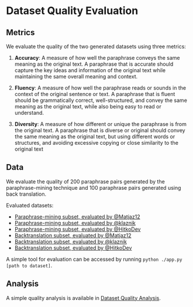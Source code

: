 # Dataset Quality Evaluation

## Metrics

We evaluate the quality of the two generated datasets using three metrics:

1.  **Accuracy**: A measure of how well the paraphrase conveys the same meaning as the original text. A paraphrase that is accurate should capture the key ideas and information of the original text while maintaining the same overall meaning and context.

2.  **Fluency**: A measure of how well the paraphrase reads or sounds in the context of the original sentence or text. A paraphrase that is fluent should be grammatically correct, well-structured, and convey the same meaning as the original text, while also being easy to read or understand.

3.  **Diversity**: A measure of how different or unique the paraphrase is from the original text. A paraphrase that is diverse or original should convey the same meaning as the original text, but using different words or structures, and avoiding excessive copying or close similarity to the original text

## Data

We evaluate the quality of 200 paraphrase pairs generated by the paraphrase-mining technique and 100 paraphrase pairs generated using back translation.

Evaluated datasets:

-   [Paraphrase-mining subset, evaluated by @Matjaz12](./data_subsets/paraphrase_mining_subset0.csv)
-   [Paraphrase-mining subset, evaluated by @klaznik](./data_subsets/paraphrase_mining_subset1.csv)
-   [Paraphrase-mining subset, evaluated by @HitkoDev](./data_subsets/paraphrase_mining_subset2.csv)
-   [Backtranslation subset, evaluated by @Matjaz12](./data_subsets/backtranslation_subset0.csv)
-   [Backtranslation subset, evaluated by @klaznik](./data_subsets/backtranslation_subset1.csv)
-   [Backtranslation subset, evaluated by @HitkoDev](./data_subsets/backtranslation_subset2.csv)

A simple tool for evaluation can be accessed by running `python ./app.py [path to dataset]`.

## Analysis

A simple quality analysis is available in [Dataset Quality Analysis](./analysis.ipynb).

